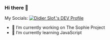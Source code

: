 ### Hi there 👋

My Socials:
[![Didier Slof.'s DEV Profile](https://img.icons8.com/windows/48/000000/dev.png)](https://dev.to/djslof)

- 🔭 I’m currently working on The Sophie Project
- 🌱 I’m currently learning JavaScript
